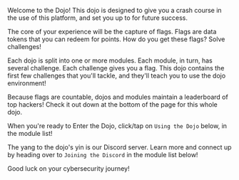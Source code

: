 Welcome to the Dojo!
This dojo is designed to give you a crash course in the use of this platform, and set you up to for future success.

The core of your experience will be the capture of flags.
Flags are data tokens that you can redeem for points.
How do you get these flags?
Solve challenges!

Each dojo is split into one or more modules.
Each module, in turn, has several challenge.
Each challenge gives you a flag.
This dojo contains the first few challenges that you'll tackle, and they'll teach you to use the dojo environment!

Because flags are countable, dojos and modules maintain a leaderboard of top hackers!
Check it out down at the bottom of the page for this whole dojo.

When you're ready to Enter the Dojo, click/tap on `Using the Dojo` below, in the module list!

The yang to the dojo's yin is our Discord server.
Learn more and connect up by heading over to `Joining the Discord` in the module list below!

Good luck on your cybersecurity journey!

